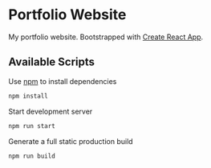 # Portfolio Website

My portfolio website. Bootstrapped with [Create React App](https://github.com/facebook/create-react-app).

## Available Scripts

Use [npm](https://nodejs.org/en/) to install dependencies

```bash
npm install
```

Start development server

```bash
npm run start
```

Generate a full static production build

```bash
npm run build
```
